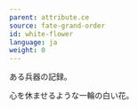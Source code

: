 ```yaml
---
parent: attribute.ce
source: fate-grand-order
id: white-flower
language: ja
weight: 0
---
```


ある兵器の記録。

心を休ませるような一輪の白い花。
